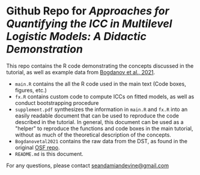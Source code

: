 # Github Repo for *Approaches for Quantifying the ICC in Multilevel Logistic Models: A Didactic Demonstration*

This repo contains the R code demonstrating the concepts discussed in the tutorial, as well as example data from [Bogdanov et al., 2021](https://journals.sagepub.com/doi/full/10.1177/09567976211005465). 

- `main.R` contains the all the R code used in the main text (Code boxes, figures, etc.)
- `fx.R` contains custom code to compute ICCs on fitted models, as well as conduct bootstrapping procedure
- `supplement.pdf` synthesizes the information in `main.R` and `fx.R` into an easily readable document that can be used to reproduce the code described in the tutorial. In general, this document can be used as a "helper" to reproduce the functions and code boxes in the main tutorial, without as much of the theoretical description of the concepts. 
- `Bogdanovetal2021` contains the raw data from the DST, as found in the original [OSF repo](https://osf.io/26w4u/). 
- `README.md` is this document. 

For any questions, please contact seandamiandevine@gmail.com
